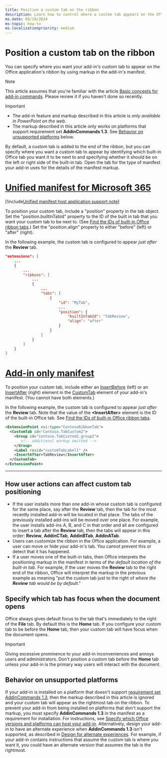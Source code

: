 ```yaml
---
title: Position a custom tab on the ribbon
description: Learn how to control where a custom tab appears on the Office ribbon and whether it has focus by default.
ms.date: 09/19/2024
ms-topic: how-to
ms.localizationpriority: medium
---
```



# Position a custom tab on the ribbon

You can specify where you want your add-in's custom tab to appear on the Office application's ribbon by using markup in the add-in's manifest.

> [!NOTE]
> This article assumes that you're familiar with the article [Basic concepts for add-in commands](add-in-commands.md). Please review it if you haven't done so recently.

> [!IMPORTANT]
>
> - The add-in feature and markup described in this article is *only available in PowerPoint on the web*.
> - The markup described in this article only works on platforms that support requirement set **AddinCommands 1.3**. See [Behavior on unsupported platforms](#behavior-on-unsupported-platforms) below.

By default, a custom tab is added to the end of the ribbon, but you can specify where you want a custom tab to appear by identifying which built-in Office tab you want it to be next to and specifying whether it should be on the left or right side of the built-in tab. Open the tab for the type of manifest your add-in uses for the details of the manifest markup.

# [Unified manifest for Microsoft 365](#tab/jsonmanifest)

[!include[Unified manifest host application support note](../includes/unified-manifest-support-note.md)]

To position your custom tab, include a "position" property in the tab object. Set the "position.builtInTabId" property to the ID of the built in tab that you want your custom tab to be next to. (See [Find the IDs of built-in Office ribbon tabs](../develop/built-in-ui-ids.md).) Set the "position.align" property to either "before" (left) or "after" (right). 

In the following example, the custom tab is configured to appear *just after* the **Review** tab. 

```json
"extensions": [
    ...
    {
        ...
        "ribbons": [
            ...
            {
                ...
                "tabs": [
                    {
                        "id": "MyTab",
                        ...
                        "position": {
                            "builtInTabId": "TabReview",
                            "align": "after"
                        }
                    }
                ]
            }
        ]
    }
]
```

# [Add-in only manifest](#tab/xmlmanifest)

To position your custom tab, include either an [InsertBefore](/javascript/api/manifest/customtab#insertbefore) (left) or an [InsertAfter](/javascript/api/manifest/customtab#insertafter) (right) element in the [CustomTab](/javascript/api/manifest/customtab) element of your add-in's manifest. (You cannot have both elements.)

In the following example, the custom tab is configured to appear *just after* the **Review** tab. Note that the value of the **\<InsertAfter\>** element is the ID of the built-in Office tab. See [Find the IDs of built-in Office ribbon tabs](../develop/built-in-ui-ids.md).

```xml
<ExtensionPoint xsi:type="ContosoRibbonTab">
  <CustomTab id="Contoso.TabCustom2">
    <Group id="Contoso.TabCustom2.group2">
       <!-- additional markup omitted -->
    </Group>
    <Label resid="customTabLabel1" />
    <InsertAfter>TabReview</InsertAfter>
  </CustomTab>
</ExtensionPoint>
```

---

## How user actions can affect custom tab positioning

- If the user installs more than one add-in whose custom tab is configured for the same place, say after the **Review** tab, then the tab for the most recently installed add-in will be located in that place. The tabs of the previously installed add-ins will be moved over one place. For example, the user installs add-ins A, B, and C in that order and all are configured to insert a tab after the **Review** tab, then the tabs will appear in this order: **Review**, **AddinCTab**, **AddinBTab**, **AddinATab**.
- Users can customize the ribbon in the Office application. For example, a user can move or hide your add-in's tab. You cannot prevent this or detect that it has happened.
- If a user moves one of the built-in tabs, then Office interprets the positioning markup in the manifest in terms of *the default location of the built-in tab*. For example, if the user moves the **Review** tab to the right end of the ribbon, Office will interpret the markup in the previous example as meaning "put the custom tab just to the right of *where the **Review** tab would be by default*."

## Specify which tab has focus when the document opens

Office always gives default focus to the tab that's immediately to the right of the **File** tab. By default this is the **Home** tab. If you configure your custom tab to be before the **Home** tab, then your custom tab will have focus when the document opens.

> [!IMPORTANT]
> Giving excessive prominence to your add-in inconveniences and annoys users and administrators. Don't position a custom tab before the **Home** tab unless your add-in is the primary way users will interact with the document.

## Behavior on unsupported platforms

If your add-in is installed on a platform that doesn't support [requirement set AddinCommands 1.3](/javascript/api/requirement-sets/common/add-in-commands-requirement-sets), then the markup described in this article is ignored and your custom tab will appear as the rightmost tab on the ribbon. To prevent your add-in from being installed on platforms that don't support the markup, you must specify **AddinCommands 1.3** in the manifest as a requirement for installation. For instructions, see [Specify which Office versions and platforms can host your add-in](../develop/specify-office-hosts-and-api-requirements.md#specify-which-office-versions-and-platforms-can-host-your-add-in). Alternatively, design your add-in to have an alternate experience when **AddinCommands 1.3** isn't supported, as described in [Design for alternate experiences](../develop/specify-office-hosts-and-api-requirements.md#design-for-alternate-experiences). For example, if your add-in contains instructions that assume the custom tab is where you want it, you could have an alternate version that assumes the tab is the rightmost.
